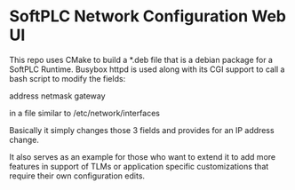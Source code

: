 # SoftPLC Network Configuration Web UI

This repo uses CMake to build a *.deb file that is a debian package for a
SoftPLC Runtime.  Busybox httpd is used along with its CGI support to call
a bash script to modify the fields:

address
netmask
gateway

in a file similar to /etc/network/interfaces

Basically it simply changes those 3 fields and provides for an IP address change.

It also serves as an example for those who want to extend it to add more features
in support of TLMs or application specific customizations that require their own
configuration edits.




